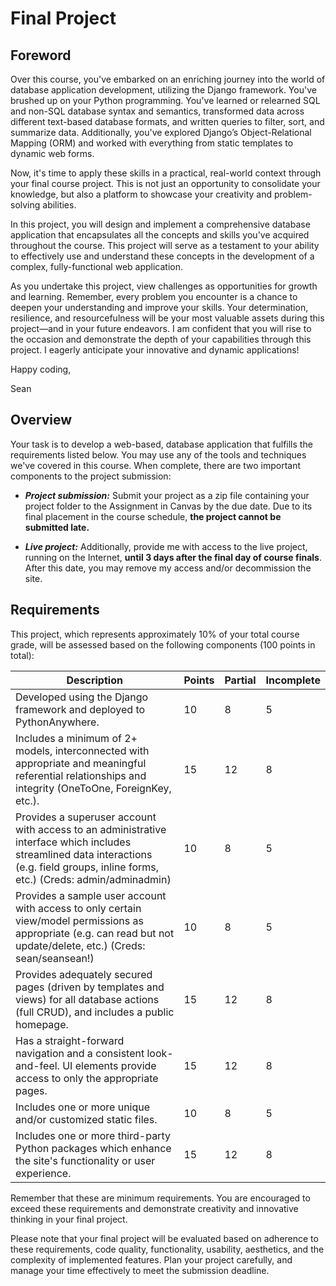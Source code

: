# Final Project

## Foreword

Over this course, you've embarked on an enriching journey into the world of database application development, utilizing the Django framework. You've brushed up on your Python programming. You've learned or relearned SQL and non-SQL database syntax and semantics, transformed data across different text-based database formats, and written queries to filter, sort, and summarize data. Additionally, you've explored Django’s Object-Relational Mapping (ORM) and worked with everything from static templates to dynamic web forms.

Now, it's time to apply these skills in a practical, real-world context through your final course project. This is not just an opportunity to consolidate your knowledge, but also a platform to showcase your creativity and problem-solving abilities.

In this project, you will design and implement a comprehensive database application that encapsulates all the concepts and skills you've acquired throughout the course. This project will serve as a testament to your ability to effectively use and understand these concepts in the development of a complex, fully-functional web application.

As you undertake this project, view challenges as opportunities for growth and learning. Remember, every problem you encounter is a chance to deepen your understanding and improve your skills. Your determination, resilience, and resourcefulness will be your most valuable assets during this project—and in your future endeavors. I am confident that you will rise to the occasion and demonstrate the depth of your capabilities through this project. I eagerly anticipate your innovative and dynamic applications!

Happy coding,

Sean

## Overview

Your task is to develop a web-based, database application that fulfills the requirements listed below. You may use any of the tools and techniques we've covered in this course. When complete, there are two important components to the project submission:

- **_Project submission:_** Submit your project as a zip file containing your project folder to the Assignment in Canvas by the due date. Due to its final placement in the course schedule, **the project cannot be submitted late.**

- **_Live project:_** Additionally, provide me with access to the live project, running on the Internet, **until 3 days after the final day of course finals**. After this date, you may remove my access and/or decommission the site.

## Requirements

This project, which represents approximately 10% of your total course grade, will be assessed based on the following components (100 points in total):

| Description                                                                                                                                                                            | Points | Partial | Incomplete |
| -------------------------------------------------------------------------------------------------------------------------------------------------------------------------------------- | ------ | ------- | ---------- |
| Developed using the Django framework and deployed to PythonAnywhere.                                                                                                                   | 10     | 8       | 5          |
| Includes a minimum of 2+ models, interconnected with appropriate and meaningful referential relationships and integrity (OneToOne, ForeignKey, etc.).                                  | 15     | 12      | 8          |
| Provides a superuser account with access to an administrative interface which includes streamlined data interactions (e.g. field groups, inline forms, etc.) (Creds: admin/adminadmin) | 10     | 8       | 5          |
| Provides a sample user account with access to only certain view/model permissions as appropriate (e.g. can read but not update/delete, etc.) (Creds: sean/seansean!)                   | 10     | 8       | 5          |
| Provides adequately secured pages (driven by templates and views) for all database actions (full CRUD), and includes a public homepage.                                                | 15     | 12      | 8          |
| Has a straight-forward navigation and a consistent look-and-feel. UI elements provide access to only the appropriate pages.                                                            | 15     | 12      | 8          |
| Includes one or more unique and/or customized static files.                                                                                                                            | 10     | 8       | 5          |
| Includes one or more third-party Python packages which enhance the site's functionality or user experience.                                                                            | 15     | 12      | 8          |

Remember that these are minimum requirements. You are encouraged to exceed these requirements and demonstrate creativity and innovative thinking in your final project.

Please note that your final project will be evaluated based on adherence to these requirements, code quality, functionality, usability, aesthetics, and the complexity of implemented features. Plan your project carefully, and manage your time effectively to meet the submission deadline.
